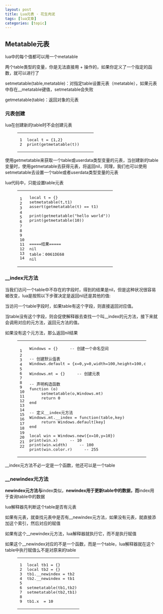 ```yaml
---
layout: post
title: Lua元表 · 花生肉泥 
tags: [lua文章]
categories: [topic]
---
```

<h2 id="Metatable元表"><a href="#Metatable元表" class="headerlink" title="Metatable元表"></a>Metatable元表</h2><p>lua中的每个值都可以用一个metatable</p>
<p>两个table类型的变量，你是无法直接用 + 操作的，如果你定义了一个指定的函数，就可以进行了</p>
<p>setmetatable(table,metatable)：对指定table设置元表（metatable），如果元表中存在__metatable键值，setmetatable会失败</p>
<p>getmetatable(table)：返回对象的元表</p>
<h3 id="元表创建"><a href="#元表创建" class="headerlink" title="元表创建"></a>元表创建</h3><p>lua在创建新的table时不会创建元表<br/></p><figure class="highlight lua"><table><tbody><tr><td class="gutter"><pre><span class="line">1</span><br/><span class="line">2</span><br/></pre></td><td class="code"><pre><span class="line"><span class="keyword">local</span> t = {<span class="number">1</span>,<span class="number">2</span>}</span><br/><span class="line"><span class="built_in">print</span>(<span class="built_in">getmetatable</span>(t))     </span><br/></pre></td></tr></tbody></table></figure><p></p>
<p>使用getmetatable来获取一个table或userdata类型变量的元表，当创建新的table变量时，使用getmetatable去获得元表，将返回nil，同理，我们也可以使用setmetatable去设置一个table或者userdata类型变量的元表</p>
<p>lua代码中，只能设置table元表<br/></p><figure class="highlight lua"><table><tbody><tr><td class="gutter"><pre><span class="line">1</span><br/><span class="line">2</span><br/><span class="line">3</span><br/><span class="line">4</span><br/><span class="line">5</span><br/><span class="line">6</span><br/><span class="line">7</span><br/><span class="line">8</span><br/><span class="line">9</span><br/><span class="line">10</span><br/><span class="line">11</span><br/><span class="line">12</span><br/><span class="line">13</span><br/><span class="line">14</span><br/></pre></td><td class="code"><pre><span class="line"><span class="keyword">local</span> t = {}</span><br/><span class="line"><span class="built_in">setmetatable</span>(t,t1)</span><br/><span class="line"><span class="built_in">assert</span>(<span class="built_in">getmetatable</span>(t) == t1)</span><br/><span class="line"></span><br/><span class="line"><span class="built_in">print</span>(<span class="built_in">getmetatable</span>(<span class="string">&#34;hello world&#34;</span>))</span><br/><span class="line"><span class="built_in">print</span>(<span class="built_in">getmetatable</span>(<span class="number">10</span>))</span><br/><span class="line"></span><br/><span class="line"></span><br/><span class="line"></span><br/><span class="line"></span><br/><span class="line">=====结果=====</span><br/><span class="line"><span class="literal">nil</span></span><br/><span class="line"><span class="built_in">table</span>：<span class="number">0061</span>DE68</span><br/><span class="line"><span class="literal">nil</span></span><br/></pre></td></tr></tbody></table></figure><p></p>
<h3 id="index元方法"><a href="#index元方法" class="headerlink" title="__index元方法"></a>__index元方法</h3><p>当我们访问一个table中不存在的字段时，得到的结果是nil，但是这种状况很容易被改变，lua是按照以下步骤决定是返回nil还是其他的值:</p>
<p>当访问一个table字段时，如果table有这个字段，则直接返回对应值。</p>
<p>当table没有这个字段，则会促使解释器去查找一个叫__index的元方法，接下来就会调用对应的元方法，返回元方法的值。</p>
<p>如果没有这个元方法，那么返回nil结果<br/></p><figure class="highlight lua"><table><tbody><tr><td class="gutter"><pre><span class="line">1</span><br/><span class="line">2</span><br/><span class="line">3</span><br/><span class="line">4</span><br/><span class="line">5</span><br/><span class="line">6</span><br/><span class="line">7</span><br/><span class="line">8</span><br/><span class="line">9</span><br/><span class="line">10</span><br/><span class="line">11</span><br/><span class="line">12</span><br/><span class="line">13</span><br/><span class="line">14</span><br/><span class="line">15</span><br/><span class="line">16</span><br/><span class="line">17</span><br/><span class="line">18</span><br/><span class="line">19</span><br/><span class="line">20</span><br/><span class="line">21</span><br/><span class="line">22</span><br/></pre></td><td class="code"><pre><span class="line">Windows = {}     <span class="comment">-- 创建一个命名空间</span></span><br/><span class="line"></span><br/><span class="line"><span class="comment">-- 创建默认值表</span></span><br/><span class="line">Windows.default = {x=<span class="number">0</span>,y=<span class="number">0</span>,width=<span class="number">100</span>,height=<span class="number">100</span>,color={r=<span class="number">255</span>,g=<span class="number">255</span>,b=<span class="number">255</span>}}</span><br/><span class="line"></span><br/><span class="line">Windows.mt = {}     <span class="comment">-- 创建元表</span></span><br/><span class="line"></span><br/><span class="line"><span class="comment">-- 声明构造函数</span></span><br/><span class="line"><span class="function"><span class="keyword">function</span> <span class="params">(o)</span></span></span><br/><span class="line">     <span class="built_in">setmetatable</span>(o,Windows.mt)</span><br/><span class="line">     <span class="keyword">return</span> <span class="number">0</span></span><br/><span class="line"><span class="keyword">end</span></span><br/><span class="line"></span><br/><span class="line"><span class="comment">-- 定义__index元方法</span></span><br/><span class="line">Windows.mt.<span class="built_in">__index</span> = <span class="function"><span class="keyword">function</span><span class="params">(table,key)</span></span></span><br/><span class="line">     <span class="keyword">return</span> Windows.default[key]</span><br/><span class="line"><span class="keyword">end</span></span><br/><span class="line"></span><br/><span class="line"><span class="keyword">local</span> win = Windows.new({x=<span class="number">10</span>,y=<span class="number">10</span>})</span><br/><span class="line"><span class="built_in">print</span>(win.x)     <span class="comment">-- 10</span></span><br/><span class="line"><span class="built_in">print</span>(win.width)     <span class="comment">-- 100</span></span><br/><span class="line"><span class="built_in">print</span>(win.color.r)     <span class="comment">-- 255</span></span><br/></pre></td></tr></tbody></table></figure><p></p>
<p>__index元方法不必一定是一个函数，他还可以是一个table</p>
<h3 id="newindex元方法"><a href="#newindex元方法" class="headerlink" title="__newindex元方法"></a>__newindex元方法</h3><p> <strong>newindex元方法与</strong>index类似，<strong>newindex用于更新table中的数据，而</strong>index用于查询table中的数据</p>
<p>lua解释器先判断这个table是否有元表</p>
<p>如果有元表，就查找元表中是否有__newindex元方法，如果没有元表，就直接添加这个索引，然后对应的赋值</p>
<p>如果有这个__newindex元方法，lua解释器就执行它，而不是执行赋值</p>
<p>如果这个__newindex对应的不是一个函数，而是一个table，lua解释器就在这个table中执行赋值么不是对原来的table<br/></p><figure class="highlight lua"><table><tbody><tr><td class="gutter"><pre><span class="line">1</span><br/><span class="line">2</span><br/><span class="line">3</span><br/><span class="line">4</span><br/><span class="line">5</span><br/><span class="line">6</span><br/><span class="line">7</span><br/><span class="line">8</span><br/><span class="line">9</span><br/></pre></td><td class="code"><pre><span class="line"><span class="keyword">local</span> tb1 = {}</span><br/><span class="line"><span class="keyword">local</span> tb2 = {}</span><br/><span class="line">tb1.<span class="built_in">__newindex</span> = tb2</span><br/><span class="line">tb2.<span class="built_in">__newindex</span> = tb1</span><br/><span class="line"></span><br/><span class="line"><span class="built_in">setmetatable</span>(tb1,tb2)</span><br/><span class="line"><span class="built_in">setmetatable</span>(tb2,tb1)</span><br/><span class="line"></span><br/><span class="line">tb1.x  = <span class="number">10</span></span><br/></pre></td></tr></tbody></table></figure><p></p>